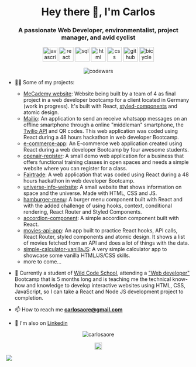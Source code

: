
<h1 align="center">Hey there 👋, I'm Carlos</h1>
<h3 align="center">A passionate Web Developer, environmentalist, project manager, and avid cyclist</h3>

<p align="center">
<img src="https://img.icons8.com/color/48/000000/javascript.png" width="40" height="40" alt='javascript'/>
<img src="https://img.icons8.com/ultraviolet/48/000000/react.png" width="40" height="40" alt='react'/>
<img src="https://img.icons8.com/color/48/000000/sql.png" width="40" height="40" alt='sql'/>
<img src="https://img.icons8.com/color/48/000000/html.png" width="40" height="40" alt='html'/>
<img src="https://img.icons8.com/color/48/000000/css3.png" width="40" height="40" alt='css'/>
<img src="https://img.icons8.com/fluent/48/000000/github.png" width="40" height="40" alt='github'/>
<img src="https://img.icons8.com/bicycle" width="40" height="40" alt='bicycle'/>
</p>
<p align="center">
 <img src="https://www.codewars.com/users/carlosaore/badges/large" alt='codewars'/>

<p align="left">
 
- 👨‍💻 Some of my projects:
  - [MeCademy website](https://github.com/DzmitryPS/Me_Cademy): Website being built by a team of 4 as final project in a web developer bootcamp for a client located in Germany (work in progress). It's built with React, [styled-components](https://styled-components.com/) and atomic design.
  - [Mailio](https://github.com/carlosaore/mailio): An application to send an receive whatsapp messages on an offline smartphone through a online "middleman" smartphone, the [Twilio API](https://www.twilio.com/whatsapp) and QR codes. This web application was coded using React during a 48 hours hackathon in web developer Bootcamp.
  - [e-commerce-app](https://github.com/carlosaore/e-commerce-app): An E-commerce web application created using React during a web developer Bootcamp by four awesome students.
  - [openair-register](https://github.com/carlosaore/openair-register): A small demo web application for a business that offers functional training classes in open spaces and needs a simple website where you can register for a class.
  - [Fairtrade](https://github.com/carlosaore/winning-project): A web application that was coded using React during a 48 hours hackathon in web developer Bootcamp.
  - [universe-info-website](https://github.com/carlosaore/universe-info-website): A small website that shows information on space and the universe. Made with HTML, CSS and JS.
  - [hamburger-menu](https://github.com/carlosaore/hamburger-menu): A burger menu component built with React and with the added challenge of using hooks, context, conditional rendering, React Router and Styled Components.
  - [accordion-component](https://github.com/carlosaore/accordion-component): A simple accordion component built with React.
  - [movies-api-app](https://github.com/carlosaore/movies-api-app): An app built to practice React hooks, API calls, React Router, styled components and atomic design. It shows a list of movies fetched from an API and does a lot of things with the data.
  - [simple-calculator-vanillaJS](https://github.com/carlosaore/simple-calculator-vanillaJS): A very simple calculator app to showcase some vanilla HTML/JS/CSS skills.
  - more to come...

- 🔧 Currently a student of [Wild Code School](https://www.wildcodeschool.com/), attending a ["Web developer"](https://www.wildcodeschool.com/en-GB/trainings/web-developer-full-time) Bootcamp that is 5 months long and is teaching me the technical know-how and knowledge to develop interactive websites using HTML, CSS, JavaScript, so I can take a React and Node JS development project to completion.

- 📫 How to reach me **carlosaore@gmail.com**

- :gem: I'm also on [Linkedin](https://www.linkedin.com/in/carlosaore/)

<p align="center"> 
  <img src="https://github-readme-stats.vercel.app/api?username=carlosaore&show_icons=true" alt="carlosaore" />
 </p>
 
 <p align="center">
<a href="https://www.linkedin.com/in/carlosaore/" target="blank"><img align="center" src="https://cdn.jsdelivr.net/npm/simple-icons@3.0.1/icons/linkedin.svg" alt="https://www.linkedin.com/in/maksakymenko/" height="20" width="20" /></a>

</p>

![](https://hit.yhype.me/github/profile?user_id=59698756)
